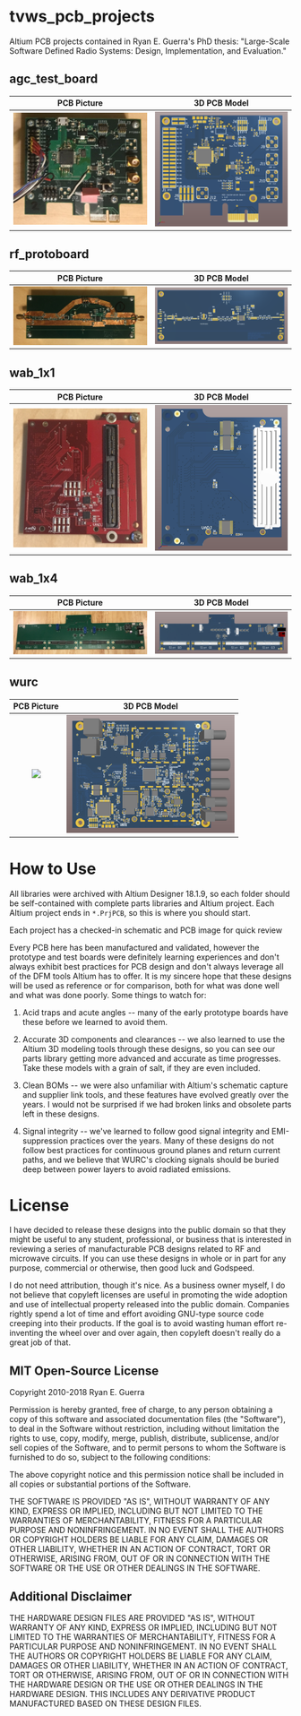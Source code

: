 # tvws_pcb_projects
Altium PCB projects contained in Ryan E. Guerra's PhD thesis:  "Large-Scale Software Defined Radio Systems: Design, Implementation, and Evaluation."

## agc_test_board

PCB Picture | 3D PCB Model
:-------------------------:|:-------------------------:
<img src="/agc_test_board/agc_calibration_board.jpg" width="300"> | <img src="/agc_test_board/agc_calibration_board_model.png" width="300">

## rf_protoboard

PCB Picture | 3D PCB Model
:-------------------------:|:-------------------------:
<img src="/rf_protoboard/rf_protoboard.jpg" width="300"> | <img src="/rf_protoboard/rf_protoboard_model.png" width="300">

## wab_1x1

PCB Picture | 3D PCB Model
:-------------------------:|:-------------------------:
<img src="/wab_1x1/WAB-1x1-C.jpg" width="300"> | <img src="/wab_1x1/WAB-1x1-C_model.PNG" width="300">

## wab_1x4

PCB Picture | 3D PCB Model
:-------------------------:|:-------------------------:
<img src="/wab_1x4/WAB-1x4-A.jpg" width="300"> | <img src="/wab_1x4/WAB-1x4-A_model.png" width="300">

## wurc

PCB Picture | 3D PCB Model
:-------------------------:|:-------------------------:
<img src="/wurc_d/WURC-D.png" width="300"> | <img src="/wurc_d/WURC-D_model.png" width="300">

# How to Use

All libraries were archived with Altium Designer 18.1.9, so each folder should be self-contained with complete parts libraries and Altium project. Each Altium project ends in `*.PrjPCB`, so this is where you should start.

Each project has a checked-in schematic and PCB image for quick review

Every PCB here has been manufactured and validated, however the prototype and test boards were definitely learning experiences and don't always exhibit best practices for PCB design and don't always leverage all of the DFM tools Altium has to offer. It is my sincere hope that these designs will be used as reference or for comparison, both for what was done well and what was done poorly. Some things to watch for:

1. Acid traps and acute angles -- many of the early prototype boards have these before we learned to avoid them.

1. Accurate 3D components and clearances -- we also learned to use the Altium 3D modeling tools through these designs, so you can see our parts library getting more advanced and accurate as time progresses. Take these models with a grain of salt, if they are even included.

1. Clean BOMs -- we were also unfamiliar with Altium's schematic capture and supplier link tools, and these features have evolved greatly over the years. I would not be surprised if we had broken links and obsolete parts left in these designs.

1. Signal integrity -- we've learned to follow good signal integrity and EMI-suppression practices over the years. Many of these designs do not follow best practices for continuous ground planes and return current paths, and we believe that WURC's clocking signals should be buried deep between power layers to avoid radiated emissions.

# License

I have decided to release these designs into the public domain so that they might be useful to any student, professional, or business that is interested in reviewing a series of manufacturable PCB designs related to RF and microwave circuits. If you can use these designs in whole or in part for any purpose, commercial or otherwise, then good luck and Godspeed.

I do not need attribution, though it's nice. As a business owner myself, I do not believe that copyleft licenses are useful in promoting the wide adoption and use of intellectual property released into the public domain. Companies rightly spend a lot of time and effort avoiding GNU-type source code creeping into their products. If the goal is to avoid wasting human effort re-inventing the wheel over and over again, then copyleft doesn't really do a great job of that.

## MIT Open-Source License

Copyright 2010-2018 Ryan E. Guerra

Permission is hereby granted, free of charge, to any person obtaining a copy of this software and associated documentation files (the "Software"), to deal in the Software without restriction, including without limitation the rights to use, copy, modify, merge, publish, distribute, sublicense, and/or sell copies of the Software, and to permit persons to whom the Software is furnished to do so, subject to the following conditions:

The above copyright notice and this permission notice shall be included in all copies or substantial portions of the Software.

THE SOFTWARE IS PROVIDED "AS IS", WITHOUT WARRANTY OF ANY KIND, EXPRESS OR IMPLIED, INCLUDING BUT NOT LIMITED TO THE WARRANTIES OF MERCHANTABILITY, FITNESS FOR A PARTICULAR PURPOSE AND NONINFRINGEMENT. IN NO EVENT SHALL THE AUTHORS OR COPYRIGHT HOLDERS BE LIABLE FOR ANY CLAIM, DAMAGES OR OTHER LIABILITY, WHETHER IN AN ACTION OF CONTRACT, TORT OR OTHERWISE, ARISING FROM, OUT OF OR IN CONNECTION WITH THE SOFTWARE OR THE USE OR OTHER DEALINGS IN THE SOFTWARE.

## Additional Disclaimer

THE HARDWARE DESIGN FILES ARE PROVIDED "AS IS", WITHOUT WARRANTY OF ANY KIND, EXPRESS OR IMPLIED, INCLUDING BUT NOT LIMITED TO THE WARRANTIES OF MERCHANTABILITY, FITNESS FOR A PARTICULAR PURPOSE AND NONINFRINGEMENT. IN NO EVENT SHALL THE AUTHORS OR COPYRIGHT HOLDERS BE LIABLE FOR ANY CLAIM, DAMAGES OR OTHER LIABILITY, WHETHER IN AN ACTION OF CONTRACT, TORT OR OTHERWISE, ARISING FROM, OUT OF OR IN CONNECTION WITH THE HARDWARE DESIGN OR THE USE OR OTHER DEALINGS IN THE HARDWARE DESIGN. THIS INCLUDES ANY DERIVATIVE PRODUCT MANUFACTURED BASED ON THESE DESIGN FILES.





